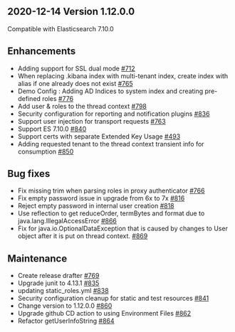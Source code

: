 ## 2020-12-14 Version 1.12.0.0

Compatible with Elasticsearch 7.10.0

## Enhancements

* Adding support for SSL dual mode [#712](https://github.com/opendistro-for-elasticsearch/security/pull/712)
* When replacing .kibana index with multi-tenant index, create index with alias if one already does not exist [#765](https://github.com/opendistro-for-elasticsearch/security/pull/765)
* Demo Config : Adding AD Indices to system index and creating pre-defined roles [#776](https://github.com/opendistro-for-elasticsearch/security/pull/776)
* Add user & roles to the thread context  [#798](https://github.com/opendistro-for-elasticsearch/security/pull/798)
* Security configuration for reporting and notification plugins [#836](https://github.com/opendistro-for-elasticsearch/security/pull/836)
* Support user injection for transport requests [#763](https://github.com/opendistro-for-elasticsearch/security/pull/763)
* Support ES 7.10.0 [#840](https://github.com/opendistro-for-elasticsearch/security/pull/840)
* Support certs with separate Extended Key Usage [#493](https://github.com/opendistro-for-elasticsearch/security/pull/493)
* Adding requested tenant to the thread context transient info for consumption [#850](https://github.com/opendistro-for-elasticsearch/security/pull/850)

## Bug fixes

* Fix missing trim when parsing roles in proxy authenticator [#766](https://github.com/opendistro-for-elasticsearch/security/pull/766)
* Fix empty password issue in upgrade from 6x to 7x [#816](https://github.com/opendistro-for-elasticsearch/security/pull/816)
* Reject empty password in internal user creation [#818](https://github.com/opendistro-for-elasticsearch/security/pull/818)
* Use reflection to get reduceOrder, termBytes and format due to java.lang.IllegalAccessError [#866](https://github.com/opendistro-for-elasticsearch/security/pull/866)
* Fix for java.io.OptionalDataException that is caused by changes to User object after it is put on thread context. [#869](https://github.com/opendistro-for-elasticsearch/security/pull/869)

## Maintenance

* Create release drafter [#769](https://github.com/opendistro-for-elasticsearch/security/pull/769)
* Upgrade junit to 4.13.1 [#835](https://github.com/opendistro-for-elasticsearch/security/pull/835)
* updating static_roles.yml [#838](https://github.com/opendistro-for-elasticsearch/security/pull/838)
* Security configuration cleanup for static and test resources [#841](https://github.com/opendistro-for-elasticsearch/security/pull/841)
* Change version to 1.12.0.0 [#860](https://github.com/opendistro-for-elasticsearch/security/pull/860)
* Upgrade github CD action to using Environment Files [#862](https://github.com/opendistro-for-elasticsearch/security/pull/862)
* Refactor getUserInfoString [#864](https://github.com/opendistro-for-elasticsearch/security/pull/864)
